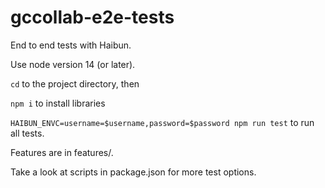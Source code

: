 # gccollab-e2e-tests

End to end tests with Haibun.

Use node version 14 (or later).

`cd` to the project directory, then

`npm i` to install libraries

`HAIBUN_ENVC=username=$username,password=$password npm run test` to run all tests.

Features are in features/.

Take a look at scripts in package.json for more test options.

